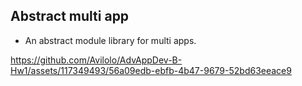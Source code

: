 ## Abstract multi app
- An abstract module library for multi apps.



https://github.com/Avilolo/AdvAppDev-B-Hw1/assets/117349493/56a09edb-ebfb-4b47-9679-52bd63eeace9

